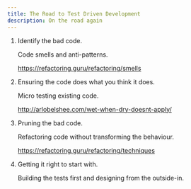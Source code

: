 ```yaml
---
title: The Road to Test Driven Development
description: On the road again
---
```


1. Identify the bad code.

    Code smells and anti-patterns.
    
    <https://refactoring.guru/refactoring/smells>

1. Ensuring the code does what you think it does.

    Micro testing existing code.
    
    <http://arlobelshee.com/wet-when-dry-doesnt-apply/>

1. Pruning the bad code.
    
    Refactoring code without transforming the behaviour.
    
    <https://refactoring.guru/refactoring/techniques>

1. Getting it right to start with.

    Building the tests first and designing from the outside-in.
